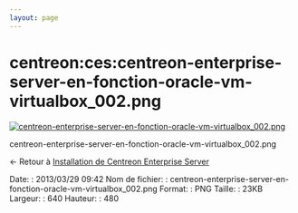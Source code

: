 ```yaml
---
layout: page
---
```


centreon:ces:centreon-enterprise-server-en-fonction-oracle-vm-virtualbox\_002.png
=================================================================================

[![centreon-enterprise-server-en-fonction-oracle-vm-virtualbox\_002.png](../..//assets/media/centreon/ces/centreon-enterprise-server-en-fonction-oracle-vm-virtualbox_002.png@cache=&w=640&h=480 "centreon-enterprise-server-en-fonction-oracle-vm-virtualbox_002.png")](../..//assets/media/centreon/ces/centreon-enterprise-server-en-fonction-oracle-vm-virtualbox_002.png@cache= "Afficher le fichier original")

centreon-enterprise-server-en-fonction-oracle-vm-virtualbox\_002.png

← Retour à [Installation de Centreon Enterprise
Server](../../../centreon/centreon-enterprise-server.html "centreon:centreon-enterprise-server")

Date:
:   2013/03/29 09:42
Nom de fichier:
:   centreon-enterprise-server-en-fonction-oracle-vm-virtualbox\_002.png
Format:
:   PNG
Taille:
:   23KB
Largeur:
:   640
Hauteur:
:   480

